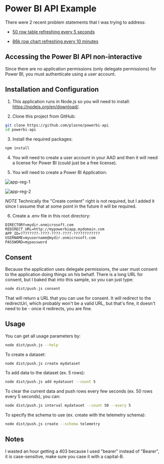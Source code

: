 # Power BI API Example

There were 2 recent problem statements that I was trying to address:

-   [50 row table refreshing every 5 seconds](50row5sec.md)

-   [86k row chart refreshing every 10 minutes](86krow10min.md)

## Accessing the Power BI API non-interactive

Since there are no application permissions (only delegate permissions) for Power BI, you must authenticate using a user account.

## Installation and Configuration

1. This application runs in Node.js so you will need to install: https://nodejs.org/en/download/.

2. Clone this project from GitHub:

```bash
git clone https://github.com/plasne/powerbi-api
cd powerbi-api
```

3. Install the required packages:

```bash
npm install
```

4. You will need to create a user account in your AAD and then it will need a license for Power BI (could just be a free license).

5. You will need to create a Power BI Application:

![app-reg-1](/images/app-reg-1.png)

![app-reg-2](/images/app-reg-2.png)

_NOTE_ Technically the "Create content" right is not required, but I added it since I assume that at some point in the future it will be required.

6. Create a .env file in this root directory:

```env
DIRECTORY=mydir.onmicrosoft.com
REDIRECT_URL=http://mypowerbiapp.mydomain.com
APP_ID=????????-????-????-????-????????????
USERNAME=myusername@mydir.onmicrosoft.com
PASSWORD=mypassword
```

## Consent

Because the application uses delegate permissions, the user must consent to the application doing things on his behalf. There is a long URL for consent, but I baked that into this sample, so you can just type:

```bash
node dist/push.js consent
```

That will return a URL that you can use for consent. It will redirect to the redirectUri, which probably won't be a valid URL, but that's fine, it doesn't need to be - once it redirects, you are fine.

## Usage

You can get all usage parameters by:

```bash
node dist/push.js --help
```

To create a dataset:

```bash
node dist/push.js create mydataset
```

To add data to the dataset (ex. 5 rows):

```bash
node dist/push.js add mydataset --count 5
```

To clear the current data and push rows every few seconds (ex. 50 rows every 5 seconds), you can:

```bash
node dist/push.js interval mydataset --count 50 --every 5
```

To specify the schema to use (ex. create with the telemetry schema):

```bash
node dist/push.js create --schema telemetry
```

## Notes

I wasted an hour getting a 403 because I used "bearer" instead of "Bearer", it is case-sensitive, make sure you case it with a capital-B.
